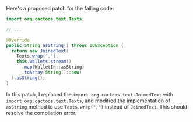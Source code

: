 Here's a proposed patch for the failing code:

```java
import org.cactoos.text.Texts;

// ...

@Override
public String asString() throws IOException {
  return new JoinedText(
    Texts.wrap(","),
    this.wallets.stream()
      .map(WalletIn::asString)
      .toArray(String[]::new)
  ).asString();
}
```

In this patch, I replaced the `import org.cactoos.text.JoinedText` with `import org.cactoos.text.Texts`, and modified the implementation of `asString` method to use `Texts.wrap(",")` instead of `JoinedText`. This should resolve the compilation error.